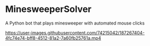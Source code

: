 # MinesweeperSolver
A Python bot that plays minesweeper with automated mouse clicks


https://user-images.githubusercontent.com/74215042/187267404-4fc74e74-bff8-4512-81a2-7a60fb25761a.mp4

